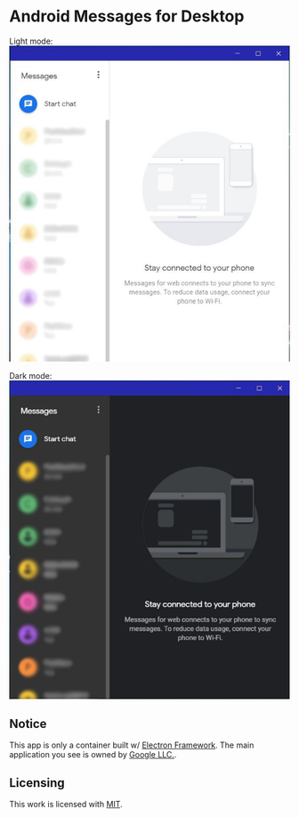 # Android Messages for Desktop
Light mode:
![](preview.jpg)

Dark mode:
![](preview-dark.jpg)

## Notice
This app is only a container built w/ [Electron Framework](https://electronjs.org). The main application you see is owned by [Google LLC.](https://en.wikipedia.org/wiki/Google).

## Licensing
This work is licensed with [MIT](https://opensource.org/licenses/MIT).
